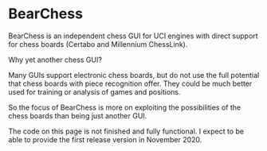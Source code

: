 # BearChess

BearChess is an independent chess GUI for UCI engines with direct support for chess boards (Certabo and Millennium ChessLink).

Why yet another chess GUI?

Many GUIs support electronic chess boards, but do not use the full potential that chess boards with piece recognition offer. They could be much better used for training or analysis of games and positions.

So the focus of BearChess is more on exploiting the possibilities of the chess boards than being just another GUI.

The code on this page is not finished and fully functional. 
I expect to be able to provide the first release version in November 2020.
